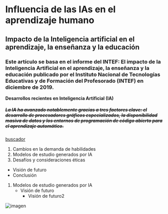 # Influencia de las IAs en el aprendizaje humano
## Impacto de la Inteligencia artificial en el aprendizaje, la enseñanza y la educación
### Este artículo se basa en el informe del INTEF: El impacto de la Inteligencia Artificial en el aprendizaje, la enseñanza y la educación publicado por el Instituto Nacional de Tecnologías Educativas y de Formación del Profesorado (INTEF) en diciembre de 2019.

**Desarrollos recientes en Inteligencia Artificial (IA)**
##### ~~La IA ha avanzado notablemente gracias a tres factores clave: el desarrollo de procesadores gráficos especializados, la disponibilidad masiva de datos y los entornos de programación de código abierto para el aprendizaje automático.~~
[buscador](https://megaprofe.es/impacto-de-la-inteligencia-artificial-en-el-aprendizaje/?)
1. Cambios en la demanda de habilidades
2. Modelos de estudio generados por IA
3. Desafíos y consideraciones éticas
+ Visión de futuro
+ Conclusión
1. Modelos de estudio generados por IA
    * Visión de futuro
      * Visión de futuro2

![imagen](scara.jpg)
